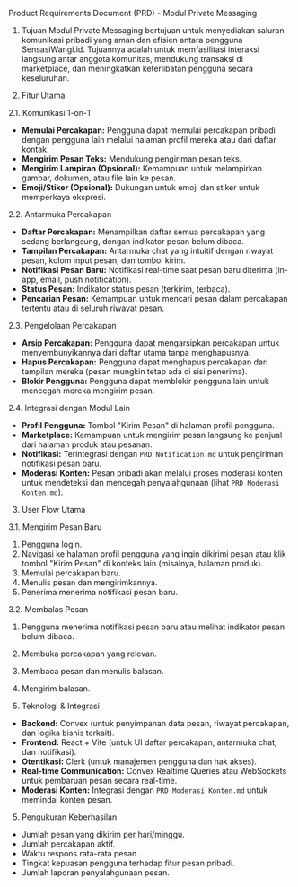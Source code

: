 Product Requirements Document (PRD) - Modul Private Messaging

1. Tujuan
Modul Private Messaging bertujuan untuk menyediakan saluran komunikasi pribadi yang aman dan efisien antara pengguna SensasiWangi.id. Tujuannya adalah untuk memfasilitasi interaksi langsung antar anggota komunitas, mendukung transaksi di marketplace, dan meningkatkan keterlibatan pengguna secara keseluruhan.

2. Fitur Utama

2.1. Komunikasi 1-on-1
- **Memulai Percakapan:** Pengguna dapat memulai percakapan pribadi dengan pengguna lain melalui halaman profil mereka atau dari daftar kontak.
- **Mengirim Pesan Teks:** Mendukung pengiriman pesan teks.
- **Mengirim Lampiran (Opsional):** Kemampuan untuk melampirkan gambar, dokumen, atau file lain ke pesan.
- **Emoji/Stiker (Opsional):** Dukungan untuk emoji dan stiker untuk memperkaya ekspresi.

2.2. Antarmuka Percakapan
- **Daftar Percakapan:** Menampilkan daftar semua percakapan yang sedang berlangsung, dengan indikator pesan belum dibaca.
- **Tampilan Percakapan:** Antarmuka chat yang intuitif dengan riwayat pesan, kolom input pesan, dan tombol kirim.
- **Notifikasi Pesan Baru:** Notifikasi real-time saat pesan baru diterima (in-app, email, push notification).
- **Status Pesan:** Indikator status pesan (terkirim, terbaca).
- **Pencarian Pesan:** Kemampuan untuk mencari pesan dalam percakapan tertentu atau di seluruh riwayat pesan.

2.3. Pengelolaan Percakapan
- **Arsip Percakapan:** Pengguna dapat mengarsipkan percakapan untuk menyembunyikannya dari daftar utama tanpa menghapusnya.
- **Hapus Percakapan:** Pengguna dapat menghapus percakapan dari tampilan mereka (pesan mungkin tetap ada di sisi penerima).
- **Blokir Pengguna:** Pengguna dapat memblokir pengguna lain untuk mencegah mereka mengirim pesan.

2.4. Integrasi dengan Modul Lain
- **Profil Pengguna:** Tombol "Kirim Pesan" di halaman profil pengguna.
- **Marketplace:** Kemampuan untuk mengirim pesan langsung ke penjual dari halaman produk atau pesanan.
- **Notifikasi:** Terintegrasi dengan `PRD Notification.md` untuk pengiriman notifikasi pesan baru.
- **Moderasi Konten:** Pesan pribadi akan melalui proses moderasi konten untuk mendeteksi dan mencegah penyalahgunaan (lihat `PRD Moderasi Konten.md`).

3. User Flow Utama

3.1. Mengirim Pesan Baru
1. Pengguna login.
2. Navigasi ke halaman profil pengguna yang ingin dikirimi pesan atau klik tombol "Kirim Pesan" di konteks lain (misalnya, halaman produk).
3. Memulai percakapan baru.
4. Menulis pesan dan mengirimkannya.
5. Penerima menerima notifikasi pesan baru.

3.2. Membalas Pesan
1. Pengguna menerima notifikasi pesan baru atau melihat indikator pesan belum dibaca.
2. Membuka percakapan yang relevan.
3. Membaca pesan dan menulis balasan.
4. Mengirim balasan.

4. Teknologi & Integrasi
- **Backend:** Convex (untuk penyimpanan data pesan, riwayat percakapan, dan logika bisnis terkait).
- **Frontend:** React + Vite (untuk UI daftar percakapan, antarmuka chat, dan notifikasi).
- **Otentikasi:** Clerk (untuk manajemen pengguna dan hak akses).
- **Real-time Communication:** Convex Realtime Queries atau WebSockets untuk pembaruan pesan secara real-time.
- **Moderasi Konten:** Integrasi dengan `PRD Moderasi Konten.md` untuk memindai konten pesan.

5. Pengukuran Keberhasilan
- Jumlah pesan yang dikirim per hari/minggu.
- Jumlah percakapan aktif.
- Waktu respons rata-rata pesan.
- Tingkat kepuasan pengguna terhadap fitur pesan pribadi.
- Jumlah laporan penyalahgunaan pesan.